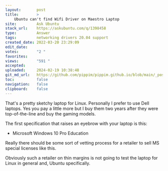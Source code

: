 ```yaml
---
layout:       post
title:        >
    Ubuntu can't find Wifi Driver on Maestro Laptop
site:         Ask Ubuntu
stack_url:    https://askubuntu.com/q/1398458
type:         Answer
tags:         networking drivers 20.04 support
created_date: 2022-03-20 23:29:09
edit_date:    
votes:        "2 "
favorites:    
views:        "591 "
accepted:     
uploaded:     2024-02-19 10:38:48
git_md_url:   https://github.com/pippim/pippim.github.io/blob/main/_posts/2022/2022-03-20-Ubuntu-can_t-find-Wifi-Driver-on-Maestro-Laptop.md
toc:          false
navigation:   false
clipboard:    false
---
```


That's a pretty sketchy laptop for Linux. Personally I prefer to use Dell laptops. Yes you pay a little more but I buy them two years after they were top-of-the-line and buy the gaming models.

The first specification that raises an eyebrow with your laptop is this:

- Microsoft Windows 10 Pro Education

Really there should be some sort of vetting process for a retailer to sell MS special licenses like this.

Obviously such a retailer on thin margins is not going to test the laptop for Linux in general and, Ubuntu specifically.
